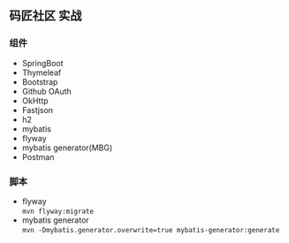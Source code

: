 ## 码匠社区 实战

### 组件
* SpringBoot  
* Thymeleaf  
* Bootstrap  
* Github OAuth  
* OkHttp  
* Fastjson  
* h2
* mybatis
* flyway
* mybatis generator(MBG)
* Postman
### 脚本
* flyway  
`mvn flyway:migrate`
* mybatis generator  
`mvn -Dmybatis.generator.overwrite=true mybatis-generator:generate`